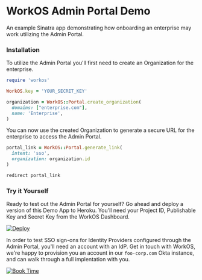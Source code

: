 # WorkOS Admin Portal Demo

An example Sinatra app demonstrating how onboarding an enterprise may work utilizing the Admin Portal.

### Installation

To utilize the Admin Portal you'll first need to create an Organization for the enterprise.

```ruby
require 'workos'

WorkOS.key = 'YOUR_SECRET_KEY'

organization = WorkOS::Portal.create_organization(
  domains: ["enterprise.com"],
  name: 'Enterprise',
)
```

You can now use the created Organization to generate a secure URL for the enterprise to access the Admin Portal.

```ruby
portal_link = WorkOS::Portal.generate_link(
  intent: 'sso',
  organization: organization.id
)

redirect portal_link
```

### Try it Yourself

Ready to test out the Admin Portal for yourself? Go ahead and deploy a version of this Demo App to Heroku. You'll need your Project ID, Publishable Key and Secret Key from the WorkOS Dashboard.

[![Deploy](https://www.herokucdn.com/deploy/button.svg)](https://heroku.com/deploy)

In order to test SSO sign-ons for Identity Providers configured through the Admin Portal, you'll need an account with an IdP. Get in touch with WorkOS, we're happy to provision you an account in our `foo-corp.com` Okta instance, and can walk through a full implentation with you.

[![Book Time](./book-time.png)](https://calendly.com/workos-scheduling/demo)
